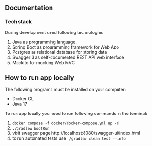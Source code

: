 ## Documentation

### Tech stack

During development used following technologies

1. Java as programming language.
2. Spring Boot as programming framework for Web App
3. Postgres as relational database for storing data
4. Swagger 3 as self-documented REST API web interface
5. Mockito for mocking Web MVC

## How to run app locally

The following programs must be installed on your computer:
* Docker CLI
* Java 17

To run app locally you need to run following commands in the terminal:

1. `docker compose -f docker/docker-compose.yml up -d`
2. `./gradlew bootRun`
3. visit swagger page http://localhost:8080/swagger-ui/index.html
4. to run automated tests use `./gradlew clean test --info`



